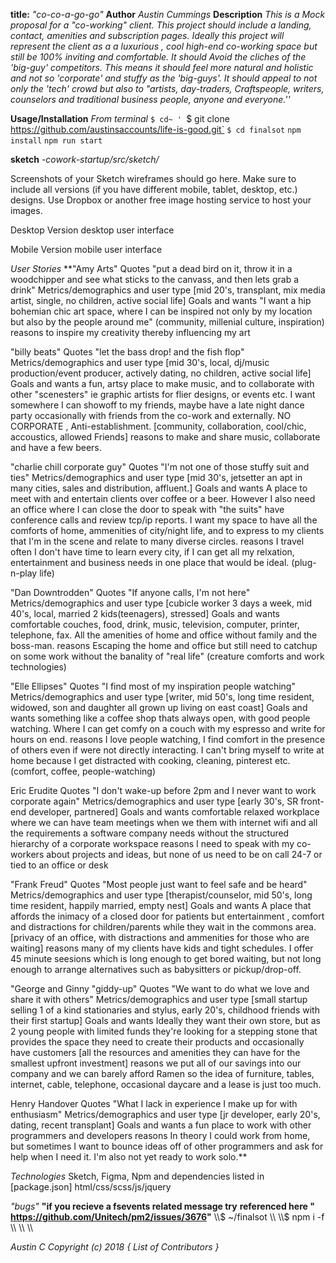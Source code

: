 **title:** *"co-co-a-go-go"*
**Author** *Austin Cummings*
**Description**
    *This is a Mock proposal for a "co-working" client. This project should include a landing, contact, amenities and subscription pages. Ideally this project will represent the client as a a luxurious , cool high-end co-working space but still be 100% inviting and comfortable. It should Avoid the cliches of the 'big-guy' competitors. This means it should feel more natural and holistic and not so 'corporate' and stuffy as the 'big-guys'. It should appeal to not only the 'tech' crowd but also to "artists, day-traders, Craftspeople, writers, counselors and traditional business people, anyone and everyone.''*

**Usage/Installation**
*From terminal*
  `$ cd~ '
  `$ git clone https://github.com/austinsaccounts/life-is-good.git`
  `$ cd finalsot`
  `npm install`
  `npm run start`

**sketch**
*-cowork-startup/src/sketch/*

Screenshots of your Sketch wireframes should go here. Make sure to include all versions (if you have different mobile, tablet, desktop, etc.) designs. Use Dropbox or another free image hosting service to host your images.

Desktop Version
desktop user interface

Mobile Version
mobile user interface

*User Stories*
  **"Amy Arts"
  Quotes "put a dead bird on it, throw it in a woodchipper and see what sticks to the canvass, and then lets grab a drink" Metrics/demographics and user type [mid 20's, transplant, mix media artist, single, no children, active social life] Goals and wants
  "I want a hip bohemian chic art space, where I can be inspired not only by my location but also by the people around me" (community, millenial culture, inspiration) reasons to inspire my creativity thereby influencing my art

  "billy beats"
  Quotes "let the bass drop! and the fish flop" Metrics/demographics and user type [mid 30's, local, dj/music production/event producer, actively dating, no children, active social life] Goals and wants
  a fun, artsy place to make music, and to collaborate with other "scenesters" ie graphic artists for flier designs, or events etc. I want somewhere I can showoff to my friends, maybe have a late night dance party occasionally with friends from the co-work and externally. NO CORPORATE , Anti-establishment. [community, collaboration, cool/chic, accoustics, allowed Friends]
  reasons to make and share music, collaborate and have a few beers.

  "charlie chill corporate guy"
  Quotes "I'm not one of those stuffy suit and ties" Metrics/demographics and user type [mid 30's, jetsetter an apt in many cities, sales and distribution, affluent.] Goals and wants
  A place to meet with and entertain clients over coffee or a beer. However I also need an office where I can close the door to speak with "the suits" have conference calls and review tcp/ip reports. I want my space to have all the comforts of home, ammenities of city/night life, and to express to my clients that I'm in the scene and relate to many diverse circles. reasons I travel often I don't have time to learn every city, if I can get all my relxation, entertainment and business needs in one place that would be ideal. (plug-n-play life)

  "Dan Downtrodden"
  Quotes "If anyone calls, I'm not here" Metrics/demographics and user type [cubicle worker 3 days a week, mid 40's, local, married 2 kids(teenagers), stressed] Goals and wants
  comfortable couches, food, drink, music, television, computer, printer, telephone, fax. All the amenities of home and office without family and the boss-man. reasons Escaping the home and office but still need to catchup on some work without the banality of "real life" (creature comforts and work technologies)

  "Elle Ellipses"
  Quotes "I find most of my inspiration people watching" Metrics/demographics and user type [writer, mid 50's, long time resident, widowed, son and daughter all grown up living on east coast] Goals and wants
  something like a coffee shop thats always open, with good people watching. Where I can get comfy on a couch with my espresso and write for hours on end. reasons I love people watching, I find comfort in the presence of others even if were not directly interacting. I can't bring myself to write at home because I get distracted with cooking, cleaning, pinterest etc. (comfort, coffee, people-watching)

  Eric Erudite
  Quotes "I don't wake-up before 2pm and I never want to work corporate again" Metrics/demographics and user type [early 30's, SR front-end developer, partnered] Goals and wants
  comfortable relaxed workplace where we can have team meetings when we them with internet wifi and all the requirements a software company needs without the structured hierarchy of a corporate workspace reasons I need to speak with my co-workers about projects and ideas, but none of us need to be on call 24-7 or tied to an office or desk

  "Frank Freud"
  Quotes "Most people just want to feel safe and be heard" Metrics/demographics and user type [therapist/counselor, mid 50's, long time resident, happily married, empty nest] Goals and wants
  A place that affords the inimacy of a closed door for patients but entertainment , comfort and distractions for children/parents while they wait in the commons area. [privacy of an office, with distractions and ammenities for those who are waiting] reasons many of my clients have kids and tight schedules. I offer 45 minute seesions which is long enough to get bored waiting, but not long enough to arrange alternatives such as babysitters or pickup/drop-off.

  "George and Ginny "giddy-up"
  Quotes "We want to do what we love and share it with others" Metrics/demographics and user type [small startup selling 1 of a kind stationaries and stylus, early 20's, childhood friends with their first startup] Goals and wants
  Ideally they want their own store, but as 2 young people with limited funds they're looking for a stepping stone that provides the space they need to create their products and occasionally have customers [all the resources and amenities they can have for the smallest upfront investment] reasons we put all of our savings into our company and we can barely afford Ramen so the idea of furniture, tables, internet, cable, telephone, occasional daycare and a lease is just too much.

  Henry Handover
  Quotes "What I lack in experience I make up for with enthusiasm" Metrics/demographics and user type [jr developer, early 20's, dating, recent transplant] Goals and wants
  a fun place to work with other programmers and developers reasons In theory I could work from home, but sometimes I want to bounce ideas off of other programmers and ask for help when I need it. I'm also not yet ready to work solo.**

*Technologies*
  Sketch, Figma, Npm and dependencies listed in [package.json]
  html/css/scss/js/jquery

*"bugs"*
**"if you recieve a fsevents related message try**
**referenced here " https://github.com/Unitech/pm2/issues/3676"**
    \\\\$ ~/finalsot  \\\\
    \\\\$ npm i -f   \\\\
    \\\\              \\\\

*Austin C
Copyright (c) 2018 { List of Contributors }*
